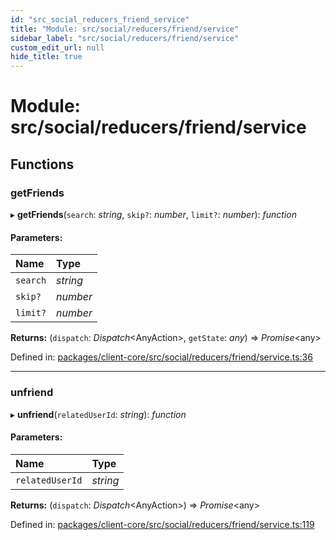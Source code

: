 ```yaml
---
id: "src_social_reducers_friend_service"
title: "Module: src/social/reducers/friend/service"
sidebar_label: "src/social/reducers/friend/service"
custom_edit_url: null
hide_title: true
---
```


# Module: src/social/reducers/friend/service

## Functions

### getFriends

▸ **getFriends**(`search`: *string*, `skip?`: *number*, `limit?`: *number*): *function*

#### Parameters:

Name | Type |
:------ | :------ |
`search` | *string* |
`skip?` | *number* |
`limit?` | *number* |

**Returns:** (`dispatch`: *Dispatch*<AnyAction\>, `getState`: *any*) => *Promise*<any\>

Defined in: [packages/client-core/src/social/reducers/friend/service.ts:36](https://github.com/xr3ngine/xr3ngine/blob/77d12cea0/packages/client-core/src/social/reducers/friend/service.ts#L36)

___

### unfriend

▸ **unfriend**(`relatedUserId`: *string*): *function*

#### Parameters:

Name | Type |
:------ | :------ |
`relatedUserId` | *string* |

**Returns:** (`dispatch`: *Dispatch*<AnyAction\>) => *Promise*<any\>

Defined in: [packages/client-core/src/social/reducers/friend/service.ts:119](https://github.com/xr3ngine/xr3ngine/blob/77d12cea0/packages/client-core/src/social/reducers/friend/service.ts#L119)

